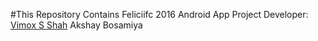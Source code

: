 #This Repository Contains  Feliciifc 2016 Android App Project
Developer:
[Vimox S Shah](https://github.com/vimoxshah)
Akshay Bosamiya